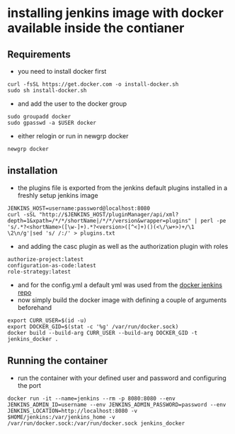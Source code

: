# installing jenkins image with docker available inside the contianer

## Requirements
- you need to install docker first
```
curl -fsSL https://get.docker.com -o install-docker.sh
sudo sh install-docker.sh
```
- and add the user to the docker group
```
sudo groupadd docker
sudo gpasswd -a $USER docker
```
- either relogin or run in newgrp docker
```
newgrp docker
```

## installation
- the plugins file is exported from the jenkins default plugins installed in a freshly setup jenkins image
```
JENKINS_HOST=username:password@localhost:8080
curl -sSL "http://$JENKINS_HOST/pluginManager/api/xml?depth=1&xpath=/*/*/shortName|/*/*/version&wrapper=plugins" | perl -pe 's/.*?<shortName>([\w-]+).*?<version>([^<]+)()(<\/\w+>)+/\1 \2\n/g'|sed 's/ /:/' > plugins.txt
```
- and adding the casc plugin as well as the authorization plugin with roles
```
authorize-project:latest
configuration-as-code:latest
role-strategy:latest
```
- and for the config.yml a default yml was used from the [docker jenkins repo](https://github.com/trion-development/docker-jenkins-docker-client)
- now simply build the docker image with defining a couple of arguments beforehand
```
export CURR_USER=$(id -u)
export DOCKER_GID=$(stat -c '%g' /var/run/docker.sock)
docker build --build-arg CURR_USER --build-arg DOCKER_GID -t jenkins_docker .
```

## Running the container
- run the container with your defined user and password and configuring the port
```
docker run -it --name=jenkins --rm -p 8080:8080 --env JENKINS_ADMIN_ID=username --env JENKINS_ADMIN_PASSWORD=password --env JENKINS_LOCATION=http://localhost:8080 -v $HOME/jenkins:/var/jenkins_home -v /var/run/docker.sock:/var/run/docker.sock jenkins_docker
```
